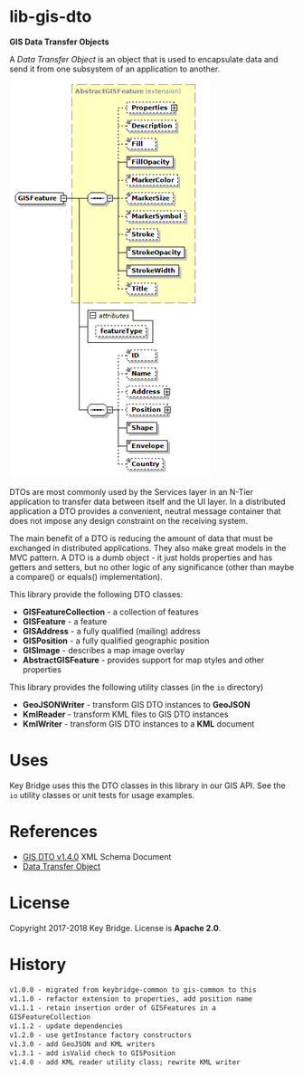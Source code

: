 # lib-gis-dto

**GIS Data Transfer Objects**

A _Data Transfer Object_ is an object that is used to encapsulate data and send
it from one subsystem of an application to another.

![GISFeature](docs/images/gisFeature.png)

DTOs are most commonly used by the Services layer in an N-Tier application to transfer data between itself and the UI layer. In a distributed application a DTO provides a convenient, neutral message container that does not impose any design constraint on the receiving system.

The main benefit of a DTO is reducing the amount of data that must be exchanged in distributed applications. They also make great models in the MVC pattern.
A DTO is a dumb object - it just holds properties and has getters and setters, but no other logic of any significance (other than maybe a compare() or equals() implementation).

This library provide the following DTO classes:

  *  **GISFeatureCollection** - a collection of features
  *  **GISFeature** - a feature
  *  **GISAddress** - a fully qualified (mailing) address
  *  **GISPosition** - a fully qualified geographic position
  *  **GISImage** - describes a map image overlay
  *  **AbstractGISFeature** - provides support for map styles and other properties

This library provides the following utility classes (in the `io` directory)

  *  **GeoJSONWriter** - transform GIS DTO instances to **GeoJSON**
  *  **KmlReader** - transform KML files to GIS DTO instances
  *  **KmlWriter** - transform GIS DTO instances to a **KML** document

# Uses

Key Bridge uses this the DTO classes in this library in our GIS API.
See the `io` utility classes or unit tests for usage examples.

# References

 * [GIS DTO v1.4.0](docs/xsd/gis-dto.2018-05-08.xsd)  XML Schema Document
 * [Data Transfer Object](https://martinfowler.com/eaaCatalog/dataTransferObject.html)

# License

Copyright 2017-2018 Key Bridge. License is **Apache 2.0**.

# History

    v1.0.0 - migrated from keybridge-common to gis-common to this
    v1.1.0 - refactor extension to properties, add position name
    v1.1.1 - retain insertion order of GISFeatures in a GISFeatureCollection
    v1.1.2 - update dependencies
    v1.2.0 - use getInstance factory constructors
    v1.3.0 - add GeoJSON and KML writers
    v1.3.1 - add isValid check to GISPosition
    v1.4.0 - add KML reader utility class; rewrite KML writer


  
